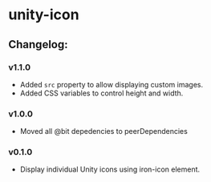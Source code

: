 # unity-icon

## Changelog:

### v1.1.0
- Added `src` property to allow displaying custom images.
- Added CSS variables to control height and width.

### v1.0.0
- Moved all @bit depedencies to peerDependencies

### v0.1.0
- Display individual Unity icons using iron-icon element. 
